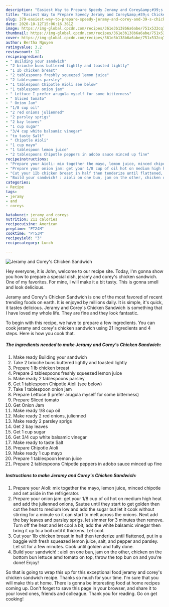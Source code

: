 ```yaml
---
description: "Easiest Way to Prepare Speedy Jeramy and Corey&amp;#39;s Chicken Sandwich"
title: "Easiest Way to Prepare Speedy Jeramy and Corey&amp;#39;s Chicken Sandwich"
slug: 379-easiest-way-to-prepare-speedy-jeramy-and-corey-and-39-s-chicken-sandwich
date: 2020-10-12T15:06:16.361Z
image: https://img-global.cpcdn.com/recipes/361e3b138b6a6abe/751x532cq70/jeramy-and-coreys-chicken-sandwich-recipe-main-photo.jpg
thumbnail: https://img-global.cpcdn.com/recipes/361e3b138b6a6abe/751x532cq70/jeramy-and-coreys-chicken-sandwich-recipe-main-photo.jpg
cover: https://img-global.cpcdn.com/recipes/361e3b138b6a6abe/751x532cq70/jeramy-and-coreys-chicken-sandwich-recipe-main-photo.jpg
author: Bertha Nguyen
ratingvalue: 3.2
reviewcount: 12
recipeingredient:
- " Building your sandwich"
- "2 brioche buns buttered lightly and toasted lightly"
- "1 Ib chicken breast"
- "2 tablespoons freshly squeezed lemon juice"
- "2 tablespoons parsley"
- "1 tablespoon Chipotle Aioli see below"
- "1 tablespoon onion jam"
- " Lettuce I prefer arugula myself for some bitterness"
- " Sliced tomato"
- " Onion Jam"
- "1/8 cup oil"
- "2 red onions julienned"
- "2 parsley sprigs"
- "2 bay leaves"
- "1 cup sugar"
- "3/4 cup white balsamic vinegar"
- "to taste Salt"
- " Chipotle Aioli"
- "1 cup mayo"
- "1 tablespoon lemon juice"
- "2 tablespoons Chipotle peppers in adobo sauce minced up fine"
recipeinstructions:
- "Prepare your Aioli: mix together the mayo, lemon juice, minced chipotle and set aside in the refrigerator."
- "Prepare your onion jam: get your 1/8 cup of oil hot on medium high heat and add the julienned onions, Sautee until they start to get golden then cut the heat to medium low and add the sugar but let it cook without stirring for a minute so it can start to melt across the onions. Next add the bay leaves and parsley sprigs, let simmer for 3 minutes then remove. Turn off the heat and let cool a bit, add the white balsamic vinegar then bring it up to a boil until it thickens. Let cool."
- "Cut your 1Ib chicken breast in half then tenderize until flattened, put in a baggie with fresh squeazed lemon juice, salt, and pepper and parsley. Let sit for a few minutes. Cook until golden and fully done."
- "Build your sandwich! : aioli on one bun, jam on the other, chicken on the bottom bun lettuce amd tomato on top, throw the top bun on and you&#39;re done! Enjoy!"
categories:
- Recipe
tags:
- jeramy
- and
- coreys

katakunci: jeramy and coreys 
nutrition: 211 calories
recipecuisine: American
preptime: "PT24M"
cooktime: "PT53M"
recipeyield: "3"
recipecategory: Lunch

---
```



![Jeramy and Corey&#39;s Chicken Sandwich](https://img-global.cpcdn.com/recipes/361e3b138b6a6abe/751x532cq70/jeramy-and-coreys-chicken-sandwich-recipe-main-photo.jpg)

Hey everyone, it is John, welcome to our recipe site. Today, I'm gonna show you how to prepare a special dish, jeramy and corey&#39;s chicken sandwich. One of my favorites. For mine, I will make it a bit tasty. This is gonna smell and look delicious.

Jeramy and Corey&#39;s Chicken Sandwich is one of the most favored of recent trending foods on earth. It is enjoyed by millions daily. It is simple, it's quick, it tastes delicious. Jeramy and Corey&#39;s Chicken Sandwich is something that I have loved my whole life. They are fine and they look fantastic.




To begin with this recipe, we have to prepare a few ingredients. You can cook jeramy and corey&#39;s chicken sandwich using 21 ingredients and 4 steps. Here is how you cook that.

<!--inarticleads1-->

##### The ingredients needed to make Jeramy and Corey&#39;s Chicken Sandwich:

1. Make ready  Building your sandwich
1. Take 2 brioche buns buttered lightly and toasted lightly
1. Prepare 1 Ib chicken breast
1. Prepare 2 tablespoons freshly squeezed lemon juice
1. Make ready 2 tablespoons parsley
1. Get 1 tablespoon Chipotle Aioli (see below)
1. Take 1 tablespoon onion jam
1. Prepare  Lettuce (I prefer arugula myself for some bitterness)
1. Prepare  Sliced tomato
1. Get  Onion Jam
1. Make ready 1/8 cup oil
1. Make ready 2 red onions, julienned
1. Make ready 2 parsley sprigs
1. Get 2 bay leaves
1. Get 1 cup sugar
1. Get 3/4 cup white balsamic vinegar
1. Make ready to taste Salt
1. Prepare  Chipotle Aioli
1. Make ready 1 cup mayo
1. Prepare 1 tablespoon lemon juice
1. Prepare 2 tablespoons Chipotle peppers in adobo sauce minced up fine




<!--inarticleads2-->

##### Instructions to make Jeramy and Corey&#39;s Chicken Sandwich:

1. Prepare your Aioli: mix together the mayo, lemon juice, minced chipotle and set aside in the refrigerator.
1. Prepare your onion jam: get your 1/8 cup of oil hot on medium high heat and add the julienned onions, Sautee until they start to get golden then cut the heat to medium low and add the sugar but let it cook without stirring for a minute so it can start to melt across the onions. Next add the bay leaves and parsley sprigs, let simmer for 3 minutes then remove. Turn off the heat and let cool a bit, add the white balsamic vinegar then bring it up to a boil until it thickens. Let cool.
1. Cut your 1Ib chicken breast in half then tenderize until flattened, put in a baggie with fresh squeazed lemon juice, salt, and pepper and parsley. Let sit for a few minutes. Cook until golden and fully done.
1. Build your sandwich! : aioli on one bun, jam on the other, chicken on the bottom bun lettuce amd tomato on top, throw the top bun on and you&#39;re done! Enjoy!




So that is going to wrap this up for this exceptional food jeramy and corey&#39;s chicken sandwich recipe. Thanks so much for your time. I'm sure that you will make this at home. There is gonna be interesting food at home recipes coming up. Don't forget to save this page in your browser, and share it to your loved ones, friends and colleague. Thank you for reading. Go on get cooking!
